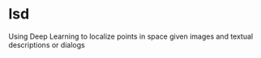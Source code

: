 lsd
==============================

Using Deep Learning to localize points in space given images and textual descriptions or dialogs

